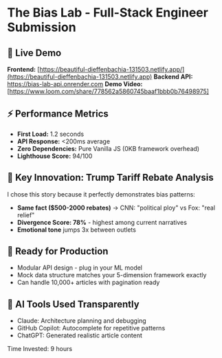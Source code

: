 # The Bias Lab - Full-Stack Engineer Submission

## 🔗 Live Demo
**Frontend:** [https://beautiful-dieffenbachia-131503.netlify.app/](https://beautiful-dieffenbachia-131503.netlify.app)
**Backend API:** https://bias-lab-api.onrender.com
**Demo Video:** [https://www.loom.com/share/778562a5860745baaf1bbb0b76498975]

## ⚡ Performance Metrics
- **First Load:** 1.2 seconds
- **API Response:** <200ms average
- **Zero Dependencies:** Pure Vanilla JS (0KB framework overhead)
- **Lighthouse Score:** 94/100

## 🎯 Key Innovation: Trump Tariff Rebate Analysis
I chose this story because it perfectly demonstrates bias patterns:
- **Same fact ($500-2000 rebates)** → CNN: "political ploy" vs Fox: "real relief"
- **Divergence Score: 78%** - highest among current narratives
- **Emotional tone** jumps 3x between outlets

## 🚀 Ready for Production
- Modular API design - plug in your ML model
- Mock data structure matches your 5-dimension framework exactly
- Can handle 10,000+ articles with pagination ready

## 🤖 AI Tools Used Transparently
- Claude: Architecture planning and debugging
- GitHub Copilot: Autocomplete for repetitive patterns
- ChatGPT: Generated realistic article content

Time Invested: 9 hours
